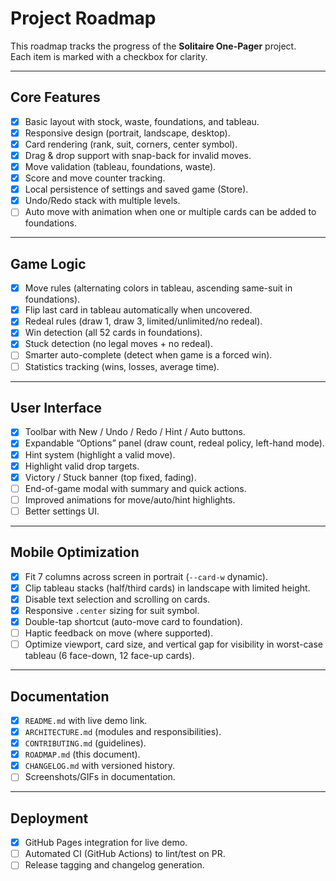 # Project Roadmap

This roadmap tracks the progress of the **Solitaire One-Pager** project.  
Each item is marked with a checkbox for clarity.

---

## Core Features
- [x] Basic layout with stock, waste, foundations, and tableau.
- [x] Responsive design (portrait, landscape, desktop).
- [x] Card rendering (rank, suit, corners, center symbol).
- [x] Drag & drop support with snap-back for invalid moves.
- [x] Move validation (tableau, foundations, waste).
- [x] Score and move counter tracking.
- [x] Local persistence of settings and saved game (Store).
- [x] Undo/Redo stack with multiple levels.
- [ ] Auto move with animation when one or multiple cards can be added to foundations.

---

## Game Logic
- [x] Move rules (alternating colors in tableau, ascending same-suit in foundations).
- [x] Flip last card in tableau automatically when uncovered.
- [x] Redeal rules (draw 1, draw 3, limited/unlimited/no redeal).
- [x] Win detection (all 52 cards in foundations).
- [x] Stuck detection (no legal moves + no redeal).
- [ ] Smarter auto-complete (detect when game is a forced win).
- [ ] Statistics tracking (wins, losses, average time).

---

## User Interface
- [x] Toolbar with New / Undo / Redo / Hint / Auto buttons.
- [x] Expandable “Options” panel (draw count, redeal policy, left-hand mode).
- [x] Hint system (highlight a valid move).
- [x] Highlight valid drop targets.
- [x] Victory / Stuck banner (top fixed, fading).
- [ ] End-of-game modal with summary and quick actions.
- [ ] Improved animations for move/auto/hint highlights.
- [ ] Better settings UI.

---

## Mobile Optimization
- [x] Fit 7 columns across screen in portrait (`--card-w` dynamic).
- [x] Clip tableau stacks (half/third cards) in landscape with limited height.
- [x] Disable text selection and scrolling on cards.
- [x] Responsive `.center` sizing for suit symbol.
- [x] Double-tap shortcut (auto-move card to foundation).
- [ ] Haptic feedback on move (where supported).
- [ ] Optimize viewport, card size, and vertical gap for visibility in worst-case tableau (6 face-down, 12 face-up cards).

---

## Documentation
- [x] `README.md` with live demo link.
- [x] `ARCHITECTURE.md` (modules and responsibilities).
- [x] `CONTRIBUTING.md` (guidelines).
- [x] `ROADMAP.md` (this document).
- [x] `CHANGELOG.md` with versioned history.
- [ ] Screenshots/GIFs in documentation.

---

## Deployment
- [x] GitHub Pages integration for live demo.
- [ ] Automated CI (GitHub Actions) to lint/test on PR.
- [ ] Release tagging and changelog generation.
